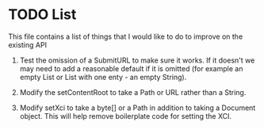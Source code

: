 # TODO List

This file contains a list of things that I would like to do to improve on the existing API

1. Test the omission of a SubmitURL to make sure it works.  If it doesn't we may need to add a reasonable default if it is omitted (for example an empty List or List with one enty - an empty String).

1. Modify the setContentRoot to take a Path or URL rather than a String.

1. Modify setXci to take a byte[] or a Path in addition to taking a Document object.  This will help remove boilerplate code for setting the XCI.
   